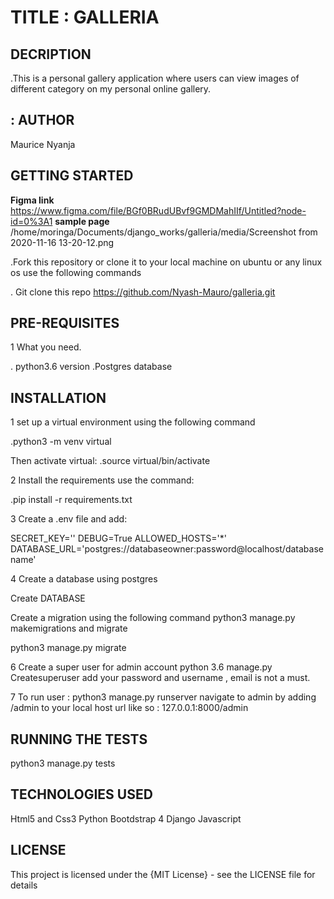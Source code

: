 # TITLE : GALLERIA

## DECRIPTION

.This is a personal gallery application where users can view images of different category on my personal online gallery.

## : AUTHOR

Maurice Nyanja

## GETTING STARTED

**Figma link**
<https://www.figma.com/file/BGf0BRudUBvf9GMDMahIIf/Untitled?node-id=0%3A1>
**sample page**
/home/moringa/Documents/django_works/galleria/media/Screenshot from 2020-11-16 13-20-12.png

.Fork this repository or clone it to your local machine on ubuntu or any linux os use the following commands

. Git clone this repo <https://github.com/Nyash-Mauro/galleria.git>

## PRE-REQUISITES

1 What you need.

. python3.6 version
.Postgres database

## INSTALLATION

1 set up a virtual environment using the following command

.python3 -m venv virtual

Then activate virtual:
.source virtual/bin/activate

2 Install the requirements use the command:

.pip install -r requirements.txt

3 Create a .env file and add:

SECRET_KEY='<random-string>'
DEBUG=True
ALLOWED_HOSTS='\*'
DATABASE_URL='postgres://databaseowner:password@localhost/databasename'

4 Create a database using postgres

Create DATABASE <your-database-name>

Create a migration using the following command
python3 manage.py makemigrations
and migrate

python3 manage.py migrate

6 Create a super user for admin account
python 3.6 manage.py Createsuperuser
add your password and username , email is not a must.

7 To run user :
python3 manage.py runserver
navigate to admin by adding /admin to your local host url like so :
127.0.0.1:8000/admin

## RUNNING THE TESTS

python3 manage.py tests

## TECHNOLOGIES USED

Html5 and Css3
Python
Bootdstrap 4
Django
Javascript

## LICENSE

This project is licensed under the {MIT License} - see the LICENSE file for details
